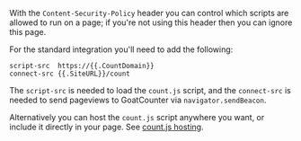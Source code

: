 With the `Content-Security-Policy` header you can control which scripts are
allowed to run on a page; if you're not using this header then you can ignore
this page.

For the standard integration you'll need to add the following:

    script-src  https://{{.CountDomain}}
    connect-src {{.SiteURL}}/count

The `script-src` is needed to load the `count.js` script, and the `connect-src`
is needed to send pageviews to GoatCounter via `navigator.sendBeacon`.

Alternatively you can host the `count.js` script anywhere you want, or include
it directly in your page. See [count.js hosting]({{.Base}}/code/countjs-host).
